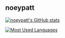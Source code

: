 
<!--
**Noeypatt/Noeypatt** is a ✨ _special_ ✨ repository because its `README.md` (this file) appears on your GitHub profile.

Here are some ideas to get you started:

- 🔭 I’m currently working on ...
- 🌱 I’m currently learning ...
- 👯 I’m looking to collaborate on ...
- 🤔 I’m looking for help with ...
- 💬 Ask me about ...
- 📫 How to reach me: ...
- 😄 Pronouns: ...
- ⚡ Fun fact: ...
-->
## noeypatt
[![noeypatt's GitHub stats](https://github-readme-stats.vercel.app/api?username=noeypatt&count_private=true&theme=buefy&show_icons=true&hide=prs,contribs)](https://github.com/anuraghazra/github-readme-stats)

[![Most Used Languages](https://github-readme-stats.vercel.app/api/top-langs/?username=noeypatt&layout=compact)](https://github.com/anuraghazra/github-readme-stats)

<!--
<a href="https://app.daily.dev/noeypatt"><img src="https://api.daily.dev/devcards/f33fb86b60ba47609d306cb241772fac.png?r=5ib" width="400" alt="noeypatt's Dev Card"/></a>
-->
